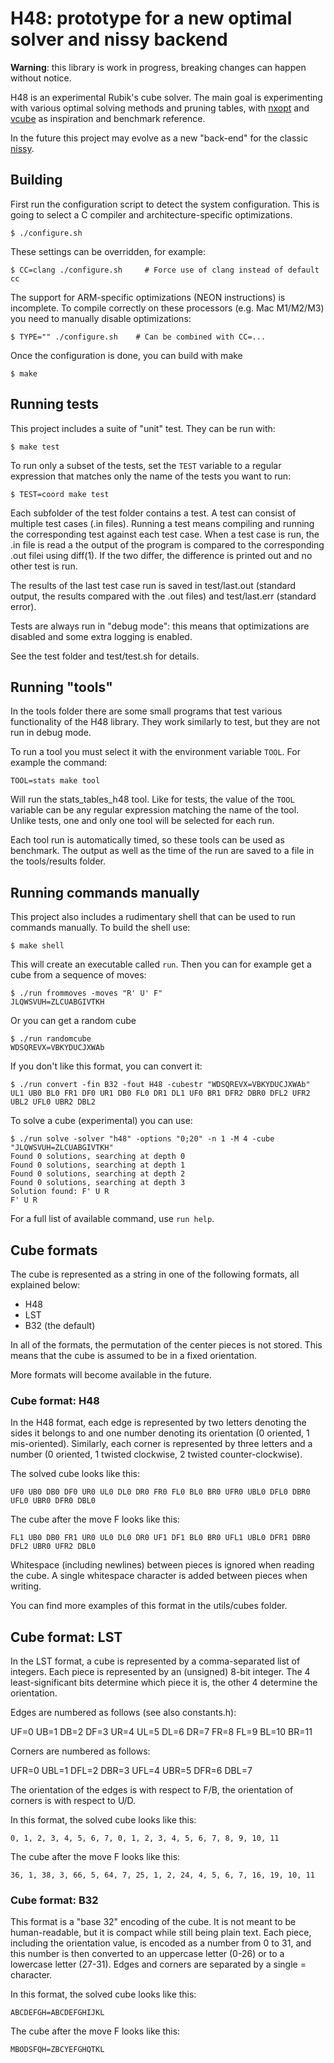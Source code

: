 # H48: prototype for a new optimal solver and nissy backend

**Warning**: this library is work in progress, breaking changes can
happen without notice.

H48 is an experimental Rubik's cube solver. The main goal is experimenting
with various optimal solving methods and pruning tables, with
[nxopt](https://github.com/rokicki/cube20src/blob/master/nxopt.md) and
[vcube](https://github.com/Voltara/vcube) as inspiration and benchmark
reference.

In the future this project may evolve as a new "back-end" for the classic
[nissy](https://github.com/sebastianotronto/nissy-classic).

## Building

First run the configuration script to detect the system
configuration. This is going to select a C compiler and
architecture-specific optimizations.

```
$ ./configure.sh
```

These settings can be overridden, for example:

```
$ CC=clang ./configure.sh     # Force use of clang instead of default cc
```

The support for ARM-specific optimizations (NEON instructions) is
incomplete.  To compile correctly on these processors (e.g. Mac M1/M2/M3)
you need to manually disable optimizations:

```
$ TYPE="" ./configure.sh    # Can be combined with CC=...
```

Once the configuration is done, you can build with make

```
$ make
```

## Running tests

This project includes a suite of "unit" test. They can be run with:

```
$ make test
```

To run only a subset of the tests, set the `TEST` variable to a regular
expression that matches only the name of the tests you want to run:

```
$ TEST=coord make test
```

Each subfolder of the test folder contains a test. A test can consist
of multiple test cases (.in files). Running a test means compiling and
running the corresponding test against each test case. When a test case
is run, the .in file is read a the output of the program is compared
to the corresponding .out filei using diff(1). If the two differ, the
difference is printed out and no other test is run.

The results of the last test case run is saved in test/last.out (standard
output, the results compared with the .out files) and test/last.err
(standard error).

Tests are always run in "debug mode": this means that optimizations are
disabled and some extra logging is enabled.

See the test folder and test/test.sh for details.

## Running "tools"

In the tools folder there are some small programs that test various
functionality of the H48 library. They work similarly to test, but they
are not run in debug mode.

To run a tool you must select it with the environment variable `TOOL`.
For example the command:

```
TOOL=stats make tool
```

Will run the stats_tables_h48 tool. Like for tests, the value of the
`TOOL` variable can be any regular expression matching the name of the
tool. Unlike tests, one and only one tool will be selected for each run.

Each tool run is automatically timed, so these tools can be used as
benchmark.  The output as well as the time of the run are saved to a
file in the tools/results folder.

## Running commands manually

This project also includes a rudimentary shell that can be used to run
commands manually. To build the shell use:

```
$ make shell
```

This will create an executable called `run`.  Then you can for example
get a cube from a sequence of moves:

```
$ ./run frommoves -moves "R' U' F"
JLQWSVUH=ZLCUABGIVTKH
```

Or you can get a random cube

```
$ ./run randomcube
WDSQREVX=VBKYDUCJXWAb
```

If you don't like this format, you can convert it:

```
$ ./run convert -fin B32 -fout H48 -cubestr "WDSQREVX=VBKYDUCJXWAb"
UL1 UB0 BL0 FR1 DF0 UR1 DB0 FL0 DR1 DL1 UF0 BR1 DFR2 DBR0 DFL2 UFR2 UBL2 UFL0 UBR2 DBL2
```

To solve a cube (experimental) you can use:

```
$ ./run solve -solver "h48" -options "0;20" -n 1 -M 4 -cube "JLQWSVUH=ZLCUABGIVTKH"
Found 0 solutions, searching at depth 0
Found 0 solutions, searching at depth 1
Found 0 solutions, searching at depth 2
Found 0 solutions, searching at depth 3
Solution found: F' U R
F' U R
```

For a full list of available command, use `run help`.

## Cube formats

The cube is represented as a string in one of the following formats,
all explained below:

* H48
* LST
* B32 (the default)

In all of the formats, the permutation of the center pieces is not
stored. This means that the cube is assumed to be in a fixed orientation.

More formats will become available in the future.

### Cube format: H48

In the H48 format, each edge is represented by two letters denoting the
sides it belongs to and one number denoting its orientation (0 oriented, 1
mis-oriented). Similarly, each corner is represented by three letters and
a number (0 oriented, 1 twisted clockwise, 2 twisted counter-clockwise).

The solved cube looks like this:

```
UF0 UB0 DB0 DF0 UR0 UL0 DL0 DR0 FR0 FL0 BL0 BR0 UFR0 UBL0 DFL0 DBR0 UFL0 UBR0 DFR0 DBL0
```

The cube after the move F looks like this:

```
FL1 UB0 DB0 FR1 UR0 UL0 DL0 DR0 UF1 DF1 BL0 BR0 UFL1 UBL0 DFR1 DBR0 DFL2 UBR0 UFR2 DBL0
```

Whitespace (including newlines) between pieces is ignored when reading the
cube. A single whitespace character is added between pieces when writing.

You can find more examples of this format in the utils/cubes folder.

## Cube format: LST

In the LST format, a cube is represented by a comma-separated list of
integers.  Each piece is represented by an (unsigned) 8-bit integer. The 4
least-significant bits determine which piece it is, the other 4 determine
the orientation.

Edges are numbered as follows (see also constants.h):

UF=0 UB=1 DB=2 DF=3 UR=4 UL=5 DL=6 DR=7 FR=8 FL=9 BL=10 BR=11

Corners are numbered as follows:

UFR=0 UBL=1 DFL=2 DBR=3 UFL=4 UBR=5 DFR=6 DBL=7

The orientation of the edges is with respect to F/B, the orientation of
corners is with respect to U/D.

In this format, the solved cube looks like this:

```
0, 1, 2, 3, 4, 5, 6, 7, 0, 1, 2, 3, 4, 5, 6, 7, 8, 9, 10, 11
```

The cube after the move F looks like this:

```
36, 1, 38, 3, 66, 5, 64, 7, 25, 1, 2, 24, 4, 5, 6, 7, 16, 19, 10, 11
```

### Cube format: B32

This format is a "base 32" encoding of the cube. It is not meant to be
human-readable, but it is compact while still being plain text. Each
piece, including the orientation value, is encoded as a number from 0
to 31, and this number is then converted to an uppercase letter (0-26)
or to a lowercase letter (27-31). Edges and corners are separated by a
single = character.

In this format, the solved cube looks like this:

```
ABCDEFGH=ABCDEFGHIJKL
```

The cube after the move F looks like this:

```
MBODSFQH=ZBCYEFGHQTKL
```

